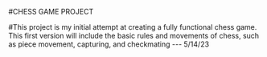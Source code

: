 #CHESS GAME PROJECT

#This project is my initial attempt at creating a fully functional chess game. This first version will include the basic rules and movements of chess, such as piece movement, capturing, and checkmating --- 5/14/23







